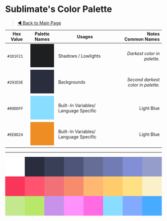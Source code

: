 # Sublimate's Color Palette

> [◀️ Back to Main Page](README.md) 

|Hex Value |Palette Names |Usages |Notes<br>Common Names |
|-----|--------|--------|-----:|
|`#1D1F21`| ![shark] | Shadows / Lowlights| *Darkest color in palette.*|
|`#292D3E`| ![ebonyclay] | Backgrounds | *Second darkest color in palette.*|
|`#89DDFF`| ![anakiwa]  | Built-In Variables/ Language Specific | Light Blue|
|`#EE8D24`| ![carrotorange]  | Built-In Variables/ Language Specific | Light Blue|




[ebonyclay]: <pal/EbonyClay.png> "Ebony Clay"
[anakiwa]: <pal/Anakiwa.png> "Anakiwa"
[shark]: <pal/Shark.png> "Shark"
[carrotorange]: <pal/CarrotOrange.png> "Carrot Orange"




[pal]: <img/pal_big.png>
---
![pal]